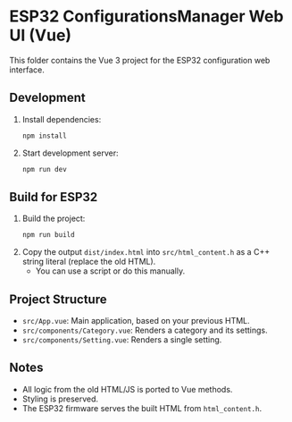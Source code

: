 # ESP32 ConfigurationsManager Web UI (Vue)

This folder contains the Vue 3 project for the ESP32 configuration web interface.

## Development

1. Install dependencies:
   ```sh
   npm install
   ```
2. Start development server:
   ```sh
   npm run dev
   ```

## Build for ESP32

1. Build the project:
   ```sh
   npm run build
   ```
2. Copy the output `dist/index.html` into `src/html_content.h` as a C++ string literal (replace the old HTML).
   - You can use a script or do this manually.

## Project Structure
- `src/App.vue`: Main application, based on your previous HTML.
- `src/components/Category.vue`: Renders a category and its settings.
- `src/components/Setting.vue`: Renders a single setting.

## Notes
- All logic from the old HTML/JS is ported to Vue methods.
- Styling is preserved.
- The ESP32 firmware serves the built HTML from `html_content.h`.

